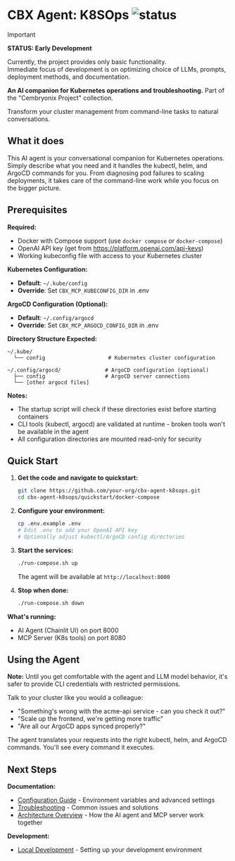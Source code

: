 # CBX Agent: K8SOps ![status](https://img.shields.io/badge/status-early--development-orange)

> [!IMPORTANT]
> **STATUS: Early Development**
>
> Currently, the project provides only basic functionality.  
> Immediate focus of development is on optimizing choice of LLMs, prompts, deployment methods, and documentation.

**An AI companion for Kubernetes operations and troubleshooting.**
Part of the "Cembryonix Project" collection.

Transform your cluster management from command-line tasks to natural conversations.

## What it does

This AI agent is your conversational companion for Kubernetes operations. 
Simply describe what you need and it handles the kubectl, helm, and ArgoCD commands for you. 
From diagnosing pod failures to scaling deployments, it takes care of the command-line work 
while you focus on the bigger picture.

## Prerequisites

**Required:**
- Docker with Compose support (use `docker compose` or `docker-compose`)
- OpenAI API key (get from https://platform.openai.com/api-keys)  
- Working kubeconfig file with access to your Kubernetes cluster

**Kubernetes Configuration:**
- **Default**: `~/.kube/config`
- **Override**: Set `CBX_MCP_KUBECONFIG_DIR` in .env

**ArgoCD Configuration (Optional):**
- **Default**: `~/.config/argocd`
- **Override**: Set `CBX_MCP_ARGOCD_CONFIG_DIR` in .env

**Directory Structure Expected:**
```
~/.kube/
  └── config                    # Kubernetes cluster configuration

~/.config/argocd/              # ArgoCD configuration (optional)
  ├── config                   # ArgoCD server connections
  └── [other argocd files]
```

**Notes:**
- The startup script will check if these directories exist before starting containers
- CLI tools (kubectl, argocd) are validated at runtime - broken tools won't be available in the agent
- All configuration directories are mounted read-only for security


## Quick Start

1. **Get the code and navigate to quickstart:**
   ```bash
   git clone https://github.com/your-org/cbx-agent-k8sops.git
   cd cbx-agent-k8sops/quickstart/docker-compose
   ```

2. **Configure your environment:**
   ```bash
   cp .env.example .env
   # Edit .env to add your OpenAI API key
   # Optionally adjust kubectl/ArgoCD config directories
   ```

3. **Start the services:**
   ```bash
   ./run-compose.sh up
   ```
   The agent will be available at `http://localhost:8000`

4. **Stop when done:**
   ```bash
   ./run-compose.sh down
   ```

**What's running:**
- AI Agent (Chainlit UI) on port 8000
- MCP Server (K8s tools) on port 8080

## Using the Agent

**Note:** Until you get comfortable with the agent and LLM model behavior, 
it's safer to provide CLI credentials with restricted permissions.

Talk to your cluster like you would a colleague:

- "Something's wrong with the acme-api service - can you check it out?"
- "Scale up the frontend, we're getting more traffic"
- "Are all our ArgoCD apps synced properly?"

The agent translates your requests into the right kubectl, helm, and ArgoCD commands. 
You'll see every command it executes.

## Next Steps

**Documentation:**
- [Configuration Guide](docs/configuration.md) - Environment variables and advanced settings
- [Troubleshooting](docs/troubleshooting.md) - Common issues and solutions
- [Architecture Overview](docs/architecture.md) - How the AI agent and MCP server work together

**Development:**
- [Local Development](docs/development.md) - Setting up your development environment

